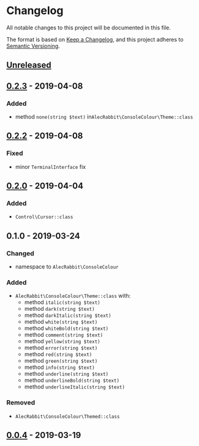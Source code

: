 # Changelog
All notable changes to this project will be documented in this file.

The format is based on [Keep a Changelog](https://keepachangelog.com/en/1.0.0/),
and this project adheres to [Semantic Versioning](https://semver.org/spec/v2.0.0.html).


## [Unreleased]

## [0.2.3] - 2019-04-08
### Added
 -  method `none(string $text)` in`AlecRabbit\ConsoleColour\Theme::class` 
 
## [0.2.2] - 2019-04-08
### Fixed
 - minor `TerminalInterface` fix
 
## [0.2.0] - 2019-04-04
### Added
 - `Control\Cursor::class`
 
## 0.1.0 - 2019-03-24
### Changed
 - namespace to `AlecRabbit\ConsoleColour`

### Added
 - `AlecRabbit\ConsoleColour\Theme::class` with:
      - method `italic(string $text)`
      - method `dark(string $text)`
      - method `darkItalic(string $text)`
      - method `white(string $text)`
      - method `whiteBold(string $text)`
      - method `comment(string $text)`
      - method `yellow(string $text)`
      - method `error(string $text)`
      - method `red(string $text)`
      - method `green(string $text)`
      - method `info(string $text)`
      - method `underline(string $text)`
      - method `underlineBold(string $text)`
      - method `underlineItalic(string $text)`
      
### Removed
 - `AlecRabbit\ConsoleColour\Themed::class`
 
## [0.0.4] - 2019-03-19

[Unreleased]: https://github.com/alecrabbit/php-console-colour/compare/0.2.3...HEAD
[0.2.3]: https://github.com/alecrabbit/php-console-colour/compare/0.2.2...0.2.3
[0.2.2]: https://github.com/alecrabbit/php-console-colour/compare/0.2.0-BETA.1...0.2.2
[0.2.0]: https://github.com/alecrabbit/php-console-colour/compare/0.0.4-RC2...0.2.0-BETA.1
[0.0.4]: https://github.com/alecrabbit/php-console-colour/compare/0.0.3...0.0.4-RC2
